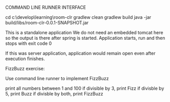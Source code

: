 COMMAND LINE RUNNER INTERFACE

cd c:\develop\learning\room-clr
gradlew clean
gradlew build
java -jar build/libs/room-clr-0.0.1-SNAPSHOT.jar


This is a standalone application 
We do not need an embedded tomcat here so the output is there after spring is started.
Application starts, run and then stops with exit code 0

If this was server application, application would remain open even after execution finishes.

FizzBuzz exercise:

Use command line runner to implement FizzBuzz

print all numbers between 1 and 100
if divisible by 3, print Fizz
if divisble by 5, print Buzz
if divisble by both, print FizzBuzz

